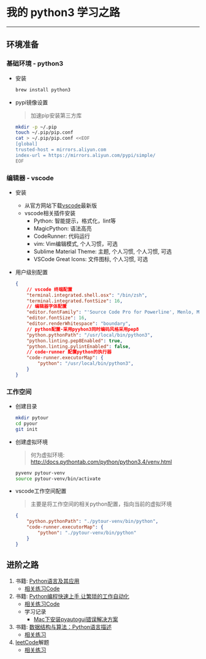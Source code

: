 # 我的 python3 学习之路
------------

## 环境准备

### 基础环境 - python3

- 安装

    ```bash
    brew install python3
    ```

- pypi镜像设置
    > 加速pip安装第三方库

    ```bash
    mkdir -p ~/.pip
    touch ~/.pip/pip.conf
    cat > ~/.pip/pip.conf <<EOF
    [global]
    trusted-host = mirrors.aliyun.com
    index-url = https://mirrors.aliyun.com/pypi/simple/
    EOF
    ```

### 编辑器 - vscode

- 安装
    - 从官方网站下载[vscode](https://code.visualstudio.com/)最新版
    - vscode相关插件安装
        - Python: 智能提示，格式化，lint等
        - MagicPython: 语法高亮
        - CodeRunner: 代码运行
        - vim: Vim编辑模式, 个人习惯，可选
        - Sublime Material Theme: 主题, 个人习惯, 个人习惯, 可选
        - VSCode Great Icons: 文件图标, 个人习惯, 可选
- 用户级别配置

    ```json
    {
        // vscode 终端配置
        "terminal.integrated.shell.osx": "/bin/zsh",
        "terminal.integrated.fontSize": 16,
        // 编辑器字体配置
        "editor.fontFamily": "'Source Code Pro for Powerline', Menlo, Monaco, 'Courier New', monospace",
        "editor.fontSize": 16,
        "editor.renderWhitespace": "boundary",
        // python配置-采用pyyhon3同时编码风格采用pep8
        "python.pythonPath": "/usr/local/bin/python3",
        "python.linting.pep8Enabled": true,
        "python.linting.pylintEnabled": false,
        // code-runner 配置python的执行器
        "code-runner.executorMap": {
            "python": "/usr/local/bin/python3",
        }
    }
    ```
### 工作空间

- 创建目录

    ```bash
    mkdir pytour
    cd pyour
    git init
    ```

- 创建虚拟环境
    > 何为虚拟环境: http://docs.pythontab.com/python/python3.4/venv.html

    ```bash
    pyvenv pytour-venv
    source pytour-venv/bin/activate
    ```

- vscode工作空间配置
    > 主要是将工作空间的相关python配置，指向当前的虚拟环境

    ```json
    {
        "python.pythonPath": "./pytour-venv/bin/python",
        "code-runner.executorMap": {
            "python": "./pytour-venv/bin/python"
        }
    }
    ```

## 进阶之路

1. 书籍: [Python语言及其应用](https://book.douban.com/subject/26675127/)
    - [相关练习Code](./src/introducing_python)
2. 书籍: [Python编程快速上手 让繁琐的工作自动化](https://book.douban.com/subject/26836700/)
    - [相关练习Code](./src/automate_python)
    - 学习记录
        - [Mac下安装pyautogui错误解决方案](./src/automate_python/docs/fix_pyautogui_install_fail.md)
3. 书籍: [数据结构与算法：Python语言描述](https://book.douban.com/subject/26702568/)
    - [相关练习](./src/algo_in_python)
4. [leetCode](https://leetcode.com/problemset/algorithms/)解题
    - [相关练习](./src/leetcode)
